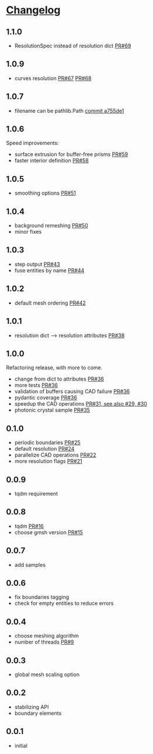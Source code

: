 # [Changelog](https://keepachangelog.com/en/1.0.0/)

## 1.1.0

- ResolutionSpec instead of resolution dict [PR#69](https://github.com/simbilod/meshwell/pull/69)

## 1.0.9

- curves resolution [PR#67](https://github.com/simbilod/meshwell/pull/67) [PR#68](https://github.com/simbilod/meshwell/pull/68)

## 1.0.7

- filename can be pathlib.Path [commit a755de1](https://github.com/simbilod/meshwell/commit/a755de191140d267f4012ffd9f7b149762281091)

## 1.0.6

Speed improvements:
- surface extrusion for buffer-free prisms [PR#59](https://github.com/simbilod/meshwell/pull/59)
- faster interior definition [PR#58](https://github.com/simbilod/meshwell/pull/58)

## 1.0.5

- smoothing options [PR#51](https://github.com/simbilod/meshwell/pull/51)

## 1.0.4

- background remeshing [PR#50](https://github.com/simbilod/meshwell/pull/50)
- minor fixes

## 1.0.3

- step output [PR#43](https://github.com/simbilod/meshwell/pull/43)
- fuse entities by name [PR#44](https://github.com/simbilod/meshwell/pull/44)

## 1.0.2

- default mesh ordering [PR#42](https://github.com/simbilod/meshwell/pull/42)

## 1.0.1

- resolution dict --> resolution attributes [PR#38](https://github.com/simbilod/meshwell/pull/38)

## 1.0.0

Refactoring release, with more to come.

- change from dict to attributes [PR#36](https://github.com/simbilod/meshwell/pull/36)
- more tests [PR#36](https://github.com/simbilod/meshwell/pull/36)
- validation of buffers causing CAD failure [PR#36](https://github.com/simbilod/meshwell/pull/36)
- pydantic coverage [PR#36](https://github.com/simbilod/meshwell/pull/35)
- speedup the CAD operations [PR#31, see also #29, #30](https://github.com/simbilod/meshwell/pull/31)
- photonic crystal sample [PR#35](https://github.com/simbilod/meshwell/pull/35)

## 0.1.0

- periodic boundaries [PR#25](https://github.com/simbilod/meshwell/pull/25)
- default resolution [PR#24](https://github.com/simbilod/meshwell/pull/24/files)
- parallelize CAD operations [PR#22](https://github.com/simbilod/meshwell/pull/22)
- more resolution flags [PR#21](https://github.com/simbilod/meshwell/pull/21)

## 0.0.9

- tqdm requirement
## 0.0.8

- tqdm [PR#16](https://github.com/simbilod/meshwell/pull/16)
- choose gmsh version [PR#15](https://github.com/simbilod/meshwell/pull/15)
## 0.0.7

- add samples
## 0.0.6

- fix boundaries tagging
- check for empty entities to reduce errors

## 0.0.4

- choose meshing algorithm
- number of threads [PR#9](https://github.com/simbilod/meshwell/pull/9)

## 0.0.3

- global mesh scaling option

## 0.0.2

- stabilizing API
- boundary elements

## 0.0.1

- initial
